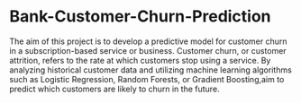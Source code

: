# Bank-Customer-Churn-Prediction
The aim of this project is to develop a predictive model for customer churn in a subscription-based service or business. Customer churn, or customer attrition, refers to the rate at which customers stop using a service. By analyzing historical customer data and utilizing machine learning algorithms such as Logistic Regression, Random Forests, or Gradient Boosting,aim to predict which customers are likely to churn in the future.
